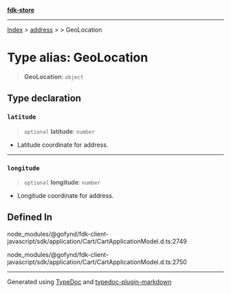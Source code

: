 [**fdk-store**](../../../README.md)
***

[Index](../../../API.md) > [address](../../README.md) > [<internal>](../README.md) > GeoLocation

# Type alias: GeoLocation

> **GeoLocation**: `object`

## Type declaration

### `latitude`

> `optional` **latitude**: `number`

- Latitude coordinate for address.

***

### `longitude`

> `optional` **longitude**: `number`

- Longitude coordinate for address.

## Defined In

node\_modules/@gofynd/fdk-client-javascript/sdk/application/Cart/CartApplicationModel.d.ts:2749

node\_modules/@gofynd/fdk-client-javascript/sdk/application/Cart/CartApplicationModel.d.ts:2750

***
Generated using [TypeDoc](https://typedoc.org/) and [typedoc-plugin-markdown](https://www.npmjs.com/package/typedoc-plugin-markdown)
